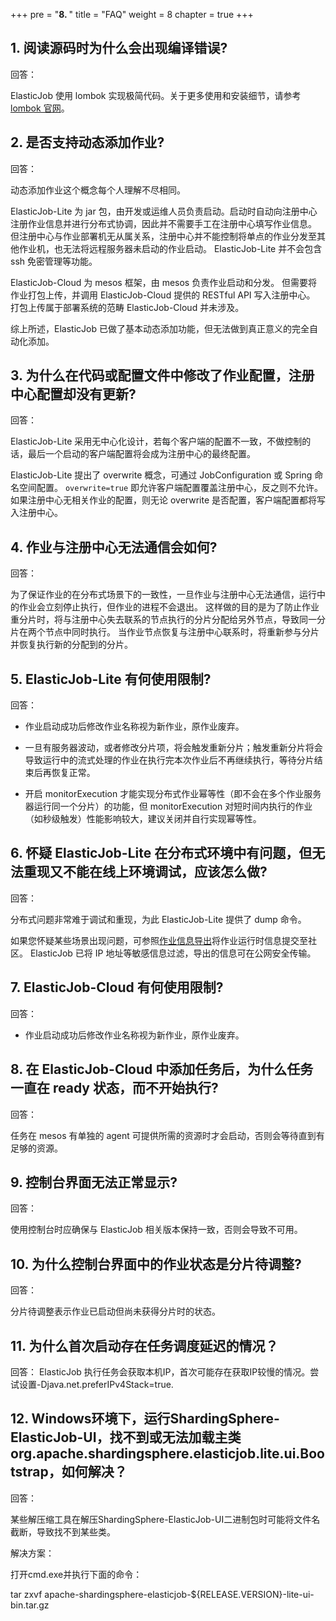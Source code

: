 +++
pre = "<b>8. </b>"
title = "FAQ"
weight = 8
chapter = true
+++

## 1. 阅读源码时为什么会出现编译错误?

回答：

ElasticJob 使用 lombok 实现极简代码。关于更多使用和安装细节，请参考 [lombok 官网](https://projectlombok.org/download)。

## 2. 是否支持动态添加作业?

回答：

动态添加作业这个概念每个人理解不尽相同。

ElasticJob-Lite 为 jar 包，由开发或运维人员负责启动。启动时自动向注册中心注册作业信息并进行分布式协调，因此并不需要手工在注册中心填写作业信息。
但注册中心与作业部署机无从属关系，注册中心并不能控制将单点的作业分发至其他作业机，也无法将远程服务器未启动的作业启动。
ElasticJob-Lite 并不会包含 ssh 免密管理等功能。

ElasticJob-Cloud 为 mesos 框架，由 mesos 负责作业启动和分发。
但需要将作业打包上传，并调用 ElasticJob-Cloud 提供的 RESTful API 写入注册中心。
打包上传属于部署系统的范畴 ElasticJob-Cloud 并未涉及。

综上所述，ElasticJob 已做了基本动态添加功能，但无法做到真正意义的完全自动化添加。

## 3. 为什么在代码或配置文件中修改了作业配置，注册中心配置却没有更新?

回答：

ElasticJob-Lite 采用无中心化设计，若每个客户端的配置不一致，不做控制的话，最后一个启动的客户端配置将会成为注册中心的最终配置。

ElasticJob-Lite 提出了 overwrite 概念，可通过 JobConfiguration 或 Spring 命名空间配置。
`overwrite=true` 即允许客户端配置覆盖注册中心，反之则不允许。
如果注册中心无相关作业的配置，则无论 overwrite 是否配置，客户端配置都将写入注册中心。

## 4. 作业与注册中心无法通信会如何?

回答：

为了保证作业的在分布式场景下的一致性，一旦作业与注册中心无法通信，运行中的作业会立刻停止执行，但作业的进程不会退出。
这样做的目的是为了防止作业重分片时，将与注册中心失去联系的节点执行的分片分配给另外节点，导致同一分片在两个节点中同时执行。
当作业节点恢复与注册中心联系时，将重新参与分片并恢复执行新的分配到的分片。

## 5. ElasticJob-Lite 有何使用限制?

回答：

* 作业启动成功后修改作业名称视为新作业，原作业废弃。

* 一旦有服务器波动，或者修改分片项，将会触发重新分片；触发重新分片将会导致运行中的流式处理的作业在执行完本次作业后不再继续执行，等待分片结束后再恢复正常。

* 开启 monitorExecution 才能实现分布式作业幂等性（即不会在多个作业服务器运行同一个分片）的功能，但 monitorExecution 对短时间内执行的作业（如秒级触发）性能影响较大，建议关闭并自行实现幂等性。

## 6. 怀疑 ElasticJob-Lite 在分布式环境中有问题，但无法重现又不能在线上环境调试，应该怎么做?

回答：

分布式问题非常难于调试和重现，为此 ElasticJob-Lite 提供了 dump 命令。

如果您怀疑某些场景出现问题，可参照[作业信息导出](/cn/user-manual/elasticjob-lite/operation/dump/)将作业运行时信息提交至社区。
ElasticJob 已将 IP 地址等敏感信息过滤，导出的信息可在公网安全传输。

## 7. ElasticJob-Cloud 有何使用限制?

回答：

* 作业启动成功后修改作业名称视为新作业，原作业废弃。

## 8. 在 ElasticJob-Cloud 中添加任务后，为什么任务一直在 ready 状态，而不开始执行?

回答：

任务在 mesos 有单独的 agent 可提供所需的资源时才会启动，否则会等待直到有足够的资源。

## 9. 控制台界面无法正常显示?

回答：

使用控制台时应确保与 ElasticJob 相关版本保持一致，否则会导致不可用。

## 10. 为什么控制台界面中的作业状态是分片待调整?

回答：

分片待调整表示作业已启动但尚未获得分片时的状态。

## 11. 为什么首次启动存在任务调度延迟的情况？

回答：
ElasticJob 执行任务会获取本机IP，首次可能存在获取IP较慢的情况。尝试设置-Djava.net.preferIPv4Stack=true.


## 12. Windows环境下，运行ShardingSphere-ElasticJob-UI，找不到或无法加载主类 org.apache.shardingsphere.elasticjob.lite.ui.Bootstrap，如何解决？

回答：

某些解压缩工具在解压ShardingSphere-ElasticJob-UI二进制包时可能将文件名截断，导致找不到某些类。

解决方案：

打开cmd.exe并执行下面的命令：

tar zxvf apache-shardingsphere-elasticjob-${RELEASE.VERSION}-lite-ui-bin.tar.gz